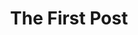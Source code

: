 ---
title: The First Post
lng: -76.6488232
lat: 39.9839692
color: '#31225D'
type: restaurant
address: 3691 E Market St, York, PA 17402
rating: 4
tags: 
  - traditional
  - surf 'n' turf
  - pub
---